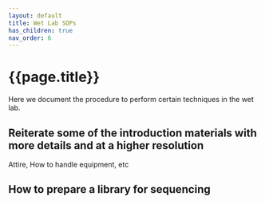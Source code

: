 ```yaml
---
layout: default
title: Wet Lab SOPs
has_children: true
nav_order: 6
---
```


# {{page.title}}

Here we document the procedure to perform certain techniques in the wet lab.

## Reiterate some of the introduction materials with more details and at a higher resolution

Attire, How to handle equipment, etc

## How to prepare a library for sequencing